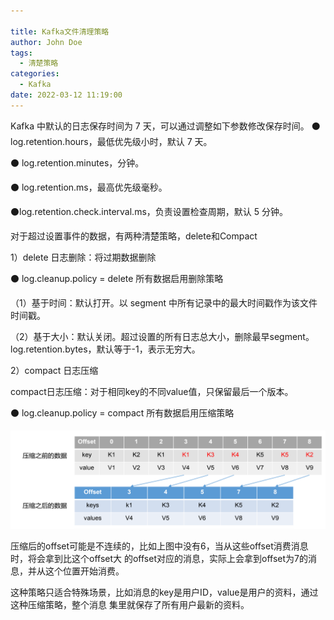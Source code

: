 ```yaml
---

title: Kafka文件清理策略
author: John Doe
tags:
  - 清楚策略
categories:
  - Kafka
date: 2022-03-12 11:19:00
---
```


Kafka 中默认的日志保存时间为 7 天，可以通过调整如下参数修改保存时间。
⚫ log.retention.hours，最低优先级小时，默认 7 天。

⚫ log.retention.minutes，分钟。 

⚫ log.retention.ms，最高优先级毫秒。 

⚫log.retention.check.interval.ms，负责设置检查周期，默认 5 分钟。

对于超过设置事件的数据，有两种清楚策略，delete和Compact


1）delete 日志删除：将过期数据删除

⚫ log.cleanup.policy = delete 所有数据启用删除策略

（1）基于时间：默认打开。以 segment 中所有记录中的最大时间戳作为该文件时间戳。

（2）基于大小：默认关闭。超过设置的所有日志总大小，删除最早segment。log.retention.bytes，默认等于-1，表示无穷大。


2）compact 日志压缩

compact日志压缩：对于相同key的不同value值，只保留最后一个版本。

⚫ log.cleanup.policy = compact 所有数据启用压缩策略


 ![upload successful](../images/pasted-152.png)

压缩后的offset可能是不连续的，比如上图中没有6，当从这些offset消费消息时，将会拿到比这个offset大 的offset对应的消息，实际上会拿到offset为7的消息，并从这个位置开始消费。

这种策略只适合特殊场景，比如消息的key是用户ID，value是用户的资料，通过这种压缩策略，整个消息
集里就保存了所有用户最新的资料。

